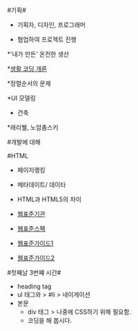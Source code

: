 #기획#

- 기획자, 디자인, 프로그래머

* 협업하여 프로젝트 진행

*'내가 만든' 온전한 생산

*[생활 코딩 개론](http://egoing.net/1311)

*정렬순서의 문제

*UI 모델링
- 건축

*래리웰, 노암촘스키

#개발에 대해

#HTML
- 페이지랭킹

- 메타데이트/ 데이타

- HTML과 HTML5의 차이

- [웹표준기관](http://www.w3c.org)

- [웹표준스펙](http://www.w3.org/TR)

- [웹표준가이드1](http://open-stand.org/)
- [웹표준가이드2](http://docs.webplatform.org/wiki/Main_Page)

#첫째날 3번쨰 시간#
- heading tag
- ul 태그와 > #li >  네이게이션
- 본문
	- div 태그 > 나중에 CSS하기 위해 필요함.
	- 코딩을 해 봅시다.
	






